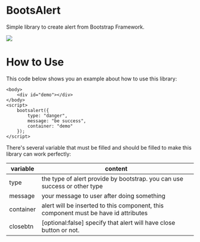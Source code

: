 # BootsAlert

Simple library to create alert from Bootstrap Framework.

![](https://david-dm.org/dhanyn10/bootsalert.svg)

# How to Use
This code below shows you an example about how to use this library:
```...
<body>
    <div id="demo"></div>
</body>
<script>
    bootsalert({
        type: "danger",
        message: "be success",
        container: "demo"
    });
</script>
```
There's several variable that must be filled and should be filled to make this library can work perfectly:

| variable | content |
|-----------|-------------------------------------------------------------------------------------|
| type | the type of alert provide by bootstrap. you can use success or other type |
| message | your message to user after doing something |
| container | alert will be inserted to this component, this component must be have id attributes |
| closebtn | [optional:false] specify that alert will have close button or not. |